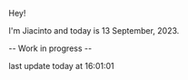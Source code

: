 Hey!

I'm Jiacinto and today is 13 September, 2023.

-- Work in progress --

last update today at 16:01:01 